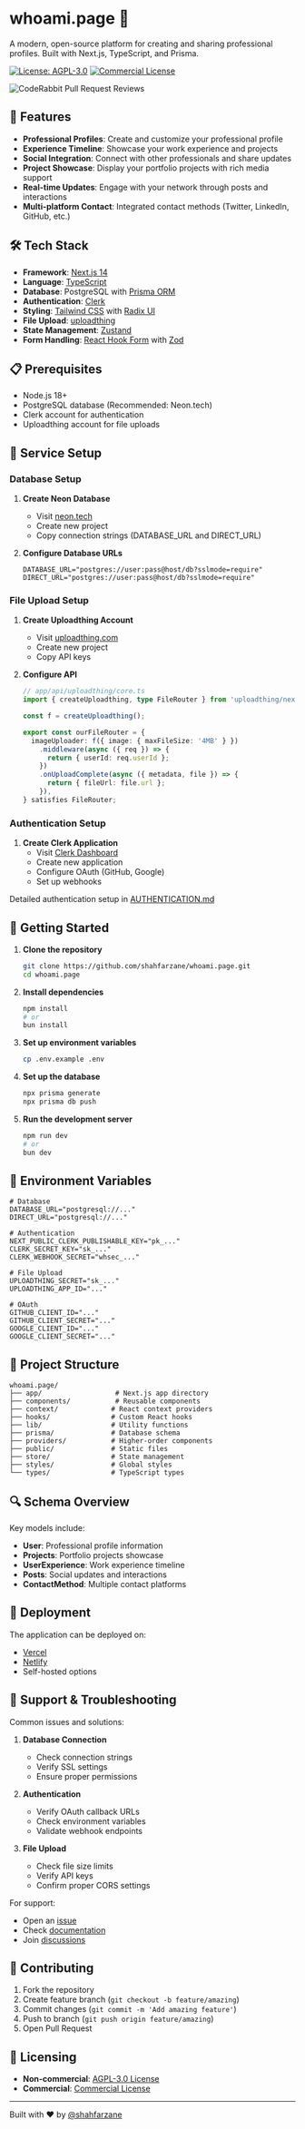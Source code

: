 # whoami.page 🚀

A modern, open-source platform for creating and sharing professional profiles. Built with Next.js, TypeScript, and Prisma.

[![License: AGPL-3.0](https://img.shields.io/badge/License-AGPL%203.0-blue.svg)](https://github.com/shahfarzane/whoami.page/blob/main/LICENSE)
[![Commercial License](https://img.shields.io/badge/License-Commercial-red.svg)](https://github.com/shahfarzane/whoami.page/blob/main/COMMERCIAL_LICENSE.md)
 
![CodeRabbit Pull Request Reviews](https://img.shields.io/coderabbit/prs/github/Shahfarzane/whoami.page)


## 🌟 Features

- **Professional Profiles**: Create and customize your professional profile
- **Experience Timeline**: Showcase your work experience and projects
- **Social Integration**: Connect with other professionals and share updates
- **Project Showcase**: Display your portfolio projects with rich media support
- **Real-time Updates**: Engage with your network through posts and interactions
- **Multi-platform Contact**: Integrated contact methods (Twitter, LinkedIn, GitHub, etc.)

## 🛠️ Tech Stack

- **Framework**: [Next.js 14](https://nextjs.org/)
- **Language**: [TypeScript](https://www.typescriptlang.org/)
- **Database**: PostgreSQL with [Prisma ORM](https://www.prisma.io/)
- **Authentication**: [Clerk](https://clerk.com/)
- **Styling**: [Tailwind CSS](https://tailwindcss.com/) with [Radix UI](https://www.radix-ui.com/)
- **File Upload**: [uploadthing](https://uploadthing.com/)
- **State Management**: [Zustand](https://zustand-demo.pmnd.rs/)
- **Form Handling**: [React Hook Form](https://react-hook-form.com/) with [Zod](https://zod.dev/)

## 📋 Prerequisites

- Node.js 18+
- PostgreSQL database (Recommended: Neon.tech)
- Clerk account for authentication
- Uploadthing account for file uploads

## 🔧 Service Setup

### Database Setup

1. **Create Neon Database**

   - Visit [neon.tech](https://neon.tech)
   - Create new project
   - Copy connection strings (DATABASE_URL and DIRECT_URL)

2. **Configure Database URLs**
   ```env
   DATABASE_URL="postgres://user:pass@host/db?sslmode=require"
   DIRECT_URL="postgres://user:pass@host/db?sslmode=require"
   ```

### File Upload Setup

1. **Create Uploadthing Account**

   - Visit [uploadthing.com](https://uploadthing.com)
   - Create new project
   - Copy API keys

2. **Configure API**

   ```typescript
   // app/api/uploadthing/core.ts
   import { createUploadthing, type FileRouter } from 'uploadthing/next';

   const f = createUploadthing();

   export const ourFileRouter = {
     imageUploader: f({ image: { maxFileSize: '4MB' } })
       .middleware(async ({ req }) => {
         return { userId: req.userId };
       })
       .onUploadComplete(async ({ metadata, file }) => {
         return { fileUrl: file.url };
       }),
   } satisfies FileRouter;
   ```

### Authentication Setup

1. **Create Clerk Application**
   - Visit [Clerk Dashboard](https://dashboard.clerk.dev/)
   - Create new application
   - Configure OAuth (GitHub, Google)
   - Set up webhooks

Detailed authentication setup in [AUTHENTICATION.md](AUTHENTICATION.md)

## 🚀 Getting Started

1. **Clone the repository**

   ```bash
   git clone https://github.com/shahfarzane/whoami.page.git
   cd whoami.page
   ```

2. **Install dependencies**

   ```bash
   npm install
   # or
   bun install
   ```

3. **Set up environment variables**

   ```bash
   cp .env.example .env
   ```

4. **Set up the database**

   ```bash
   npx prisma generate
   npx prisma db push
   ```

5. **Run the development server**
   ```bash
   npm run dev
   # or
   bun dev
   ```

## 🔑 Environment Variables

```env
# Database
DATABASE_URL="postgresql://..."
DIRECT_URL="postgresql://..."

# Authentication
NEXT_PUBLIC_CLERK_PUBLISHABLE_KEY="pk_..."
CLERK_SECRET_KEY="sk_..."
CLERK_WEBHOOK_SECRET="whsec_..."

# File Upload
UPLOADTHING_SECRET="sk_..."
UPLOADTHING_APP_ID="..."

# OAuth
GITHUB_CLIENT_ID="..."
GITHUB_CLIENT_SECRET="..."
GOOGLE_CLIENT_ID="..."
GOOGLE_CLIENT_SECRET="..."
```

## 📂 Project Structure

```
whoami.page/
├── app/                  # Next.js app directory
├── components/           # Reusable components
├── context/             # React context providers
├── hooks/               # Custom React hooks
├── lib/                 # Utility functions
├── prisma/              # Database schema
├── providers/           # Higher-order components
├── public/              # Static files
├── store/               # State management
├── styles/              # Global styles
└── types/               # TypeScript types
```

## 🔍 Schema Overview

Key models include:

- **User**: Professional profile information
- **Projects**: Portfolio projects showcase
- **UserExperience**: Work experience timeline
- **Posts**: Social updates and interactions
- **ContactMethod**: Multiple contact platforms

## 🚀 Deployment

The application can be deployed on:

- [Vercel](https://vercel.com)
- [Netlify](https://netlify.com)
- Self-hosted options

## 🛟 Support & Troubleshooting

Common issues and solutions:

1. **Database Connection**

   - Check connection strings
   - Verify SSL settings
   - Ensure proper permissions

2. **Authentication**

   - Verify OAuth callback URLs
   - Check environment variables
   - Validate webhook endpoints

3. **File Upload**
   - Check file size limits
   - Verify API keys
   - Confirm proper CORS settings

For support:

- Open an [issue](https://github.com/shahfarzane/whoami.page/issues)
- Check [documentation](https://github.com/shahfarzane/whoami.page/wiki)
- Join [discussions](https://github.com/shahfarzane/whoami.page/discussions)

## 🤝 Contributing

1. Fork the repository
2. Create feature branch (`git checkout -b feature/amazing`)
3. Commit changes (`git commit -m 'Add amazing feature'`)
4. Push to branch (`git push origin feature/amazing`)
5. Open Pull Request

## 🔐 Licensing

- **Non-commercial**: [AGPL-3.0 License](LICENSE)
- **Commercial**: [Commercial License](COMMERCIAL_LICENSE.md)

---

Built with ❤️ by [@shahfarzane](https://github.com/shahfarzane)
